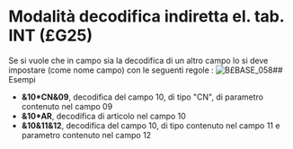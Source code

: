 # Modalità decodifica indiretta el. tab. INT (£G25)
Se si vuole che in campo sia la decodifica di un altro campo lo si deve impostare (come nome campo) con le seguenti regole : 
![B£BASE_058](http://localhost:3000/immagini/B£BASE_N1/BXBASE_058.png)## Esempi
 * **&10*CN&09**, decodifica del campo 10, di tipo "CN", di parametro contenuto nel campo 09
 * **&10*AR**, decodifica di articolo nel campo 10
 * **&10&11&12**, decodifica del campo 10, di tipo contenuto nel campo 11 e parametro contenuto nel campo 12
